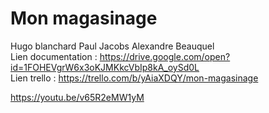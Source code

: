 # Mon magasinage

Hugo blanchard
Paul Jacobs
Alexandre Beauquel
</br>
Lien documentation : https://drive.google.com/open?id=1FOHEVgrW6x3oKJMKkcVbIp8kA_oySd0L
</br>
Lien trello :  https://trello.com/b/yAiaXDQY/mon-magasinage

https://youtu.be/v65R2eMW1yM
